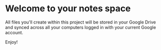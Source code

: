 Welcome to your notes space
===========================

All files you'll create within this project will be stored in your Google Drive
and synced across all your computers logged in with your current Google account.

Enjoy! 
